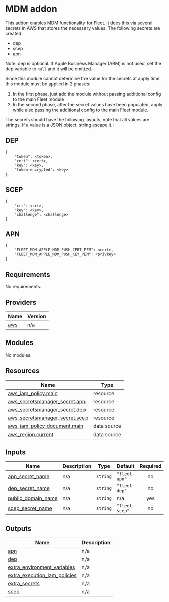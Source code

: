 # MDM addon
This addon enables MDM functionality for Fleet. It does this via several secrets in AWS that stores the necessary values.
The following secrets are created:
- dep
- scep
- apn

Note: dep is optional.  If Apple Business Manager (ABM) is not used, set the dep variable to `null` and it will be omitted.

Since this module cannot determine the value for the secrets at apply time, this module must be applied in 2 phases:

1. In the first phase, just add the module without passing additional config to the main Fleet module
1. In the second phase, after the secret values have been populated, apply while also passing the additional config to the main Fleet module.

The secrets should have the following layouts, note that all values are strings. If a value is a JSON object, string escape it.:
## DEP
```
{
    "token": <token>,
    "cert": <cert>,
    "key": <key>,
    "token-encrypted": <key>
}
```

## SCEP
```
{
    "crt": <crt>,
    "key": <key>,
    "challenge": <challenge>
}
```

## APN
```
{
    "FLEET_MDM_APPLE_MDM_PUSH_CERT_PEM": <cert>,
    "FLEET_MDM_APPLE_MDM_PUSH_KEY_PEM": <privkey>
}
```

## Requirements

No requirements.

## Providers

| Name | Version |
|------|---------|
| <a name="provider_aws"></a> [aws](#provider\_aws) | n/a |

## Modules

No modules.

## Resources

| Name | Type |
|------|------|
| [aws_iam_policy.main](https://registry.terraform.io/providers/hashicorp/aws/latest/docs/resources/iam_policy) | resource |
| [aws_secretsmanager_secret.apn](https://registry.terraform.io/providers/hashicorp/aws/latest/docs/resources/secretsmanager_secret) | resource |
| [aws_secretsmanager_secret.dep](https://registry.terraform.io/providers/hashicorp/aws/latest/docs/resources/secretsmanager_secret) | resource |
| [aws_secretsmanager_secret.scep](https://registry.terraform.io/providers/hashicorp/aws/latest/docs/resources/secretsmanager_secret) | resource |
| [aws_iam_policy_document.main](https://registry.terraform.io/providers/hashicorp/aws/latest/docs/data-sources/iam_policy_document) | data source |
| [aws_region.current](https://registry.terraform.io/providers/hashicorp/aws/latest/docs/data-sources/region) | data source |

## Inputs

| Name | Description | Type | Default | Required |
|------|-------------|------|---------|:--------:|
| <a name="input_apn_secret_name"></a> [apn\_secret\_name](#input\_apn\_secret\_name) | n/a | `string` | `"fleet-apn"` | no |
| <a name="input_dep_secret_name"></a> [dep\_secret\_name](#input\_dep\_secret\_name) | n/a | `string` | `"fleet-dep"` | no |
| <a name="input_public_domain_name"></a> [public\_domain\_name](#input\_public\_domain\_name) | n/a | `string` | n/a | yes |
| <a name="input_scep_secret_name"></a> [scep\_secret\_name](#input\_scep\_secret\_name) | n/a | `string` | `"fleet-scep"` | no |

## Outputs

| Name | Description |
|------|-------------|
| <a name="output_apn"></a> [apn](#output\_apn) | n/a |
| <a name="output_dep"></a> [dep](#output\_dep) | n/a |
| <a name="output_extra_environment_variables"></a> [extra\_environment\_variables](#output\_extra\_environment\_variables) | n/a |
| <a name="output_extra_execution_iam_policies"></a> [extra\_execution\_iam\_policies](#output\_extra\_execution\_iam\_policies) | n/a |
| <a name="output_extra_secrets"></a> [extra\_secrets](#output\_extra\_secrets) | n/a |
| <a name="output_scep"></a> [scep](#output\_scep) | n/a |
